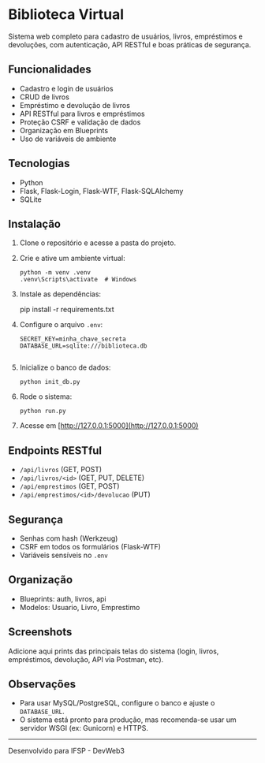 # Biblioteca Virtual

Sistema web completo para cadastro de usuários, livros, empréstimos e devoluções, com autenticação, API RESTful e boas práticas de segurança.

## Funcionalidades
- Cadastro e login de usuários
- CRUD de livros
- Empréstimo e devolução de livros
- API RESTful para livros e empréstimos
- Proteção CSRF e validação de dados
- Organização em Blueprints
- Uso de variáveis de ambiente

## Tecnologias
- Python
- Flask, Flask-Login, Flask-WTF, Flask-SQLAlchemy
- SQLite

## Instalação
1. Clone o repositório e acesse a pasta do projeto.
2. Crie e ative um ambiente virtual:
   ```
   python -m venv .venv
   .venv\Scripts\activate  # Windows

3. Instale as dependências:
   
   pip install -r requirements.txt
   
4. Configure o arquivo `.env`:
   ```
   SECRET_KEY=minha_chave_secreta
   DATABASE_URL=sqlite:///biblioteca.db


5. Inicialize o banco de dados:
   ```
   python init_db.py
   ```
6. Rode o sistema:
   ```
   python run.py
   ```
7. Acesse em [http://127.0.0.1:5000](http://127.0.0.1:5000)

## Endpoints RESTful
- `/api/livros` (GET, POST)
- `/api/livros/<id>` (GET, PUT, DELETE)
- `/api/emprestimos` (GET, POST)
- `/api/emprestimos/<id>/devolucao` (PUT)

## Segurança
- Senhas com hash (Werkzeug)
- CSRF em todos os formulários (Flask-WTF)
- Variáveis sensíveis no `.env`

## Organização
- Blueprints: auth, livros, api
- Modelos: Usuario, Livro, Emprestimo

## Screenshots
Adicione aqui prints das principais telas do sistema (login, livros, empréstimos, devolução, API via Postman, etc).

## Observações
- Para usar MySQL/PostgreSQL, configure o banco e ajuste o `DATABASE_URL`.
- O sistema está pronto para produção, mas recomenda-se usar um servidor WSGI (ex: Gunicorn) e HTTPS.

---

Desenvolvido para IFSP - DevWeb3
